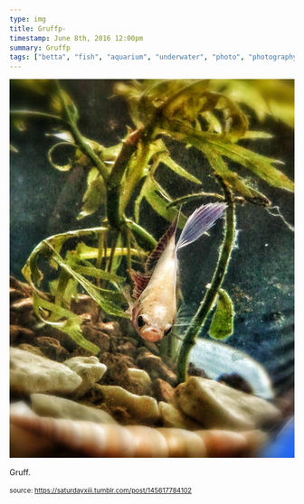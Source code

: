 ```yaml
---
type: img
title: Gruffp-
timestamp: June 8th, 2016 12:00pm
summary: Gruffp 
tags: ["betta", "fish", "aquarium", "underwater", "photo", "photography"]
---
```

<img src="../media/145617784102.jpg"/>
                                                                                          <div class="caption"><p>Gruff.</p> </div>
                                    
                
                
                
                
                                
<small>source: https://saturdayxiii.tumblr.com/post/145617784102</small>